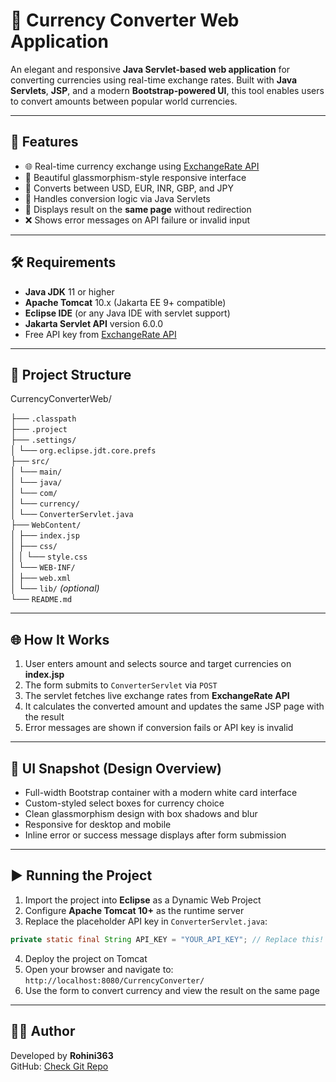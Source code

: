 # 💱 Currency Converter Web Application

An elegant and responsive **Java Servlet-based web application** for converting currencies using real-time exchange rates. Built with **Java Servlets**, **JSP**, and a modern **Bootstrap-powered UI**, this tool enables users to convert amounts between popular world currencies.

---

## 🚀 Features

- 🌐 Real-time currency exchange using [ExchangeRate API](https://www.exchangerate-api.com/)
- 🎨 Beautiful glassmorphism-style responsive interface
- 🔁 Converts between USD, EUR, INR, GBP, and JPY
- 🧠 Handles conversion logic via Java Servlets
- 📄 Displays result on the **same page** without redirection
- ❌ Shows error messages on API failure or invalid input

---

## 🛠️ Requirements

- **Java JDK** 11 or higher  
- **Apache Tomcat** 10.x (Jakarta EE 9+ compatible)  
- **Eclipse IDE** (or any Java IDE with servlet support)  
- **Jakarta Servlet API** version 6.0.0  
- Free API key from [ExchangeRate API](https://www.exchangerate-api.com/)

---

## 📁 Project Structure

CurrencyConverterWeb/

├── `.classpath`  
├── `.project`  
├── `.settings/`  
│   └── `org.eclipse.jdt.core.prefs`  
├── `src/`  
│   └── `main/`  
│       └── `java/`  
│            └── `com/`  
│                └── `currency/`  
│                     └── `ConverterServlet.java`  
├── `WebContent/`  
│   ├── `index.jsp`    
│   ├── `css/`  
│   │   └── `style.css`  
│   └── `WEB-INF/`  
│       ├── `web.xml`  
│       └── `lib/` *(optional)*  
└── `README.md`  


---

## 🌐 How It Works

1. User enters amount and selects source and target currencies on **index.jsp**
2. The form submits to `ConverterServlet` via `POST`
3. The servlet fetches live exchange rates from **ExchangeRate API**
4. It calculates the converted amount and updates the same JSP page with the result
5. Error messages are shown if conversion fails or API key is invalid

---

## 🎨 UI Snapshot (Design Overview)

- Full-width Bootstrap container with a modern white card interface  
- Custom-styled select boxes for currency choice  
- Clean glassmorphism design with box shadows and blur  
- Responsive for desktop and mobile  
- Inline error or success message displays after form submission

---

## ▶️ Running the Project

1. Import the project into **Eclipse** as a Dynamic Web Project  
2. Configure **Apache Tomcat 10+** as the runtime server  
3. Replace the placeholder API key in `ConverterServlet.java`:

```java
private static final String API_KEY = "YOUR_API_KEY"; // Replace this!
```
4. Deploy the project on Tomcat
5. Open your browser and navigate to:
`http://localhost:8080/CurrencyConverter/`
6. Use the form to convert currency and view the result on the same page

---

## 🙋‍♀️ Author

Developed by **Rohini363**  
GitHub: [Check Git Repo](https://github.com/Rohini363/CurrecyConverter)

